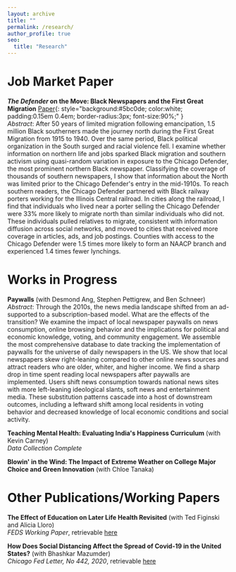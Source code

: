 ```yaml
---
layout: archive
title: ""
permalink: /research/
author_profile: true
seo:
  title: "Research"
---
```


# Job Market Paper
**_The Defender_ on the Move: Black Newspapers and the First Great Migration** [Paper](files/defender_moorthy.pdf){: style="background:#5bc0de; color:white; padding:0.15em 0.4em; border-radius:3px; font-size:90%;" }  
*Abstract*: After 50 years of limited migration following emancipation, 1.5 million Black southerners made the journey north during the First Great Migration from 1915 to 1940. Over the same period, Black political organization in the South surged and racial violence fell. I examine whether information on northern life and jobs sparked Black migration and southern activism using quasi-random variation in exposure to the Chicago Defender, the most prominent northern Black newspaper. Classifying the coverage of thousands of southern newspapers, I show that information about the North was limited prior to the Chicago Defender's entry in the mid-1910s. To reach southern readers, the Chicago Defender partnered with Black railway porters working for the Illinois Central railroad. In cities along the railroad, I find that individuals who lived near a porter selling the Chicago Defender were 33% more likely to migrate north than similar individuals who did not. These individuals pulled relatives to migrate, consistent with information diffusion across social networks, and moved to cities that received more coverage in articles, ads, and job postings. Counties with access to the Chicago Defender were 1.5 times more likely to form an NAACP branch and experienced 1.4 times fewer lynchings.

# Works in Progress
**Paywalls** (with Desmond Ang, Stephen Pettigrew, and Ben Schneer)  
*Abstract*: Through the 2010s, the news media landscape shifted from an ad-supported to a subscription-based model. What are the effects of the transition? We examine the impact of local newspaper paywalls on news consumption, online browsing behavior and the implications for political and economic knowledge, voting, and community engagement. We assemble the most comprehensive database to date tracking the implementation of paywalls for the universe of daily newspapers in the US. We show that local newspapers skew right-leaning compared to other online news sources and attract readers who are older, whiter, and higher income. We find a sharp drop in time spent reading local newspapers after paywalls are implemented. Users shift news consumption towards national news sites with more left-leaning ideological slants, soft news and entertainment media. These substitution patterns cascade into a host of downstream outcomes, including a leftward shift among local residents in voting behavior and decreased knowledge of local economic conditions and social activity.

**Teaching Mental Health: Evaluating India's Happiness Curriculum** (with Kevin Carney)  
*Data Collection Complete*

**Blowin' in the Wind: The Impact of Extreme Weather on College Major Choice and Green Innovation** (with Chloe Tanaka)

# Other Publications/Working Papers
**The Effect of Education on Later Life Health Revisited** (with Ted Figinski and Alicia Lloro)  
*FEDS Working Paper*, retrievable <a href="https://www.federalreserve.gov/econres/feds/revisiting-the-effect-of-education-on-later-life-health.htm">here</a>

**How Does Social Distancing Affect the Spread of Covid-19 in the United States?** (with Bhashkar Mazumder)  
*Chicago Fed Letter, No 442, 2020*, retrievable <a href="https://www.chicagofed.org/publications/chicago-fed-letter/2020/442">here</a>